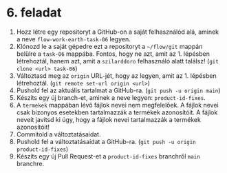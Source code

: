 # 6. feladat

1. Hozz létre egy repositoryt a GitHub-on a saját felhasználód alá, aminek a neve `flow-work-earth-task-06` legyen.
2. Klónozd le a saját gépedre ezt a repositoryt a `~/flow/git` mappán belülre a `task-06` mappába. Fontos, hogy ne azt, amit az 1. lépésben létrehoztál, hanem azt, amit a `szilarddoro` felhasználó alatt találsz! (`git clone <url> task-06`)
3. Változtasd meg az `origin` URL-jét, hogy az legyen, amit az 1. lépésben létrehoztál. (`git remote set-url origin <url>`)
4. Pushold fel az aktuális tartalmat a GitHub-ra. (`git push -u origin main`)
5. Készíts egy új branch-et, aminek a neve legyen: `product-id-fixes`.
6. A `termekek` mappában lévő fájlok nevei nem megfelelőek. A fájlok nevei csak bizonyos esetekben tartalmazzák a termékek azonosítóit. A fájlok neveit javítsd ki úgy, hogy a fájlok nevei tartalmazzák a termékek azonosítóit!
7. Commitold a változtatásaidat.
8. Pushold fel a változtatásaidat a GitHub-ra. (`git push -u origin product-id-fixes`)
9. Készíts egy új Pull Request-et a `product-id-fixes` branchről `main` branchre.
